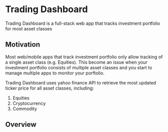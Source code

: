 # Trading Dashboard
Trading Dashboard is a full-stack web app that tracks investment portfolio for most asset classes

## Motivation
Most web/mobile apps that track investment portfolio only allow tracking of a single asset class (e.g. Equities). This become an issue when your investment portfolio consists of multiple asset classes and you start to manage multiple apps to monitor your porftolio.

Trading Dashboard uses yahoo finance API to retrieve the most updated ticker price for all asset classes, including:
1. Equities
2. Cryptocurrency
3. Commodity

## Overview
